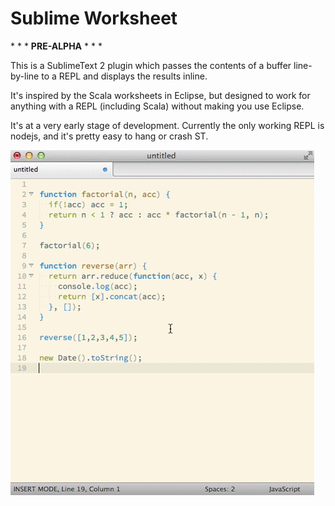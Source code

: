 # Sublime Worksheet

\* * * **PRE-ALPHA** * * *

This is a SublimeText 2 plugin which passes the contents of a buffer line-by-line to a REPL and displays the results inline.

It's inspired by the Scala worksheets in Eclipse, but designed to work for anything with a REPL (including Scala) without making you use Eclipse.

It's at a very early stage of development. Currently the only working REPL is nodejs, and it's pretty easy to hang or crash ST.

![a](docs/worksheet.gif)

